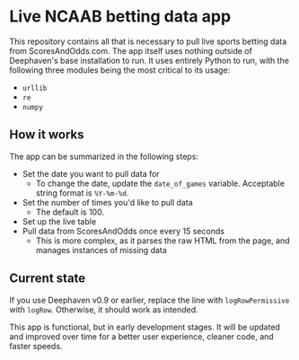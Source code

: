 # Live NCAAB betting data app

This repository contains all that is necessary to pull live sports betting data from ScoresAndOdds.com.  The app itself uses nothing outside of Deephaven's base installation to run.  It uses entirely Python to run, with the following three modules being the most critical to its usage:

- `urllib`
- `re`
- `numpy`

## How it works

The app can be summarized in the following steps:

- Set the date you want to pull data for
  - To change the date, update the `date_of_games` variable.  Acceptable string format is `%Y-%m-%d`.
- Set the number of times you'd like to pull data
  - The default is 100.
- Set up the live table
- Pull data from ScoresAndOdds once every 15 seconds
  - This is more complex, as it parses the raw HTML from the page, and manages instances of missing data

## Current state

If you use Deephaven v0.9 or earlier, replace the line with `logRowPermissive` with `logRow`.  Otherwise, it should work as intended.

This app is functional, but in early development stages.  It will be updated and improved over time for a better user experience, cleaner code, and faster speeds.
